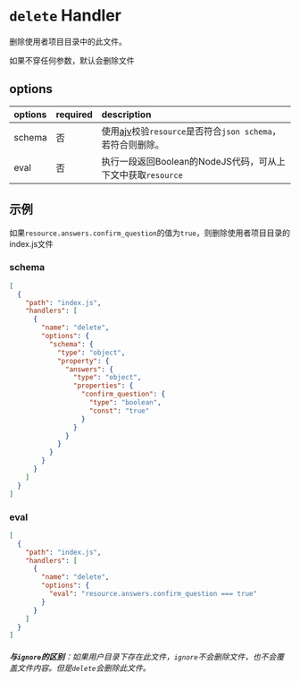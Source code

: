 # `delete` Handler

删除使用者项目目录中的此文件。

如果不穿任何参数，默认会删除文件

## options

 options           | required | description
:------------------|:---------|:------------------------------------------------
 schema            | 否       | 使用[ajv](https://ajv.js.org/guide/getting-started.html)校验`resource`是否符合`json schema`，若符合则删除。
 eval              | 否       | 执行一段返回Boolean的NodeJS代码，可从上下文中获取`resource`

## 示例

如果`resource.answers.confirm_question`的值为`true`，则删除使用者项目目录的index.js文件


### schema

```json
[
  {
    "path": "index.js",
    "handlers": [
      {
        "name": "delete",
        "options": {
          "schema": {
            "type": "object",
            "property": {
              "answers": {
                "type": "object",
                "properties": {
                  "confirm_question": {
                    "type": "boolean",
                    "const": "true"
                  }
                }
              }
            }
          }
        }
      }
    ]
  }
]
```

### eval

```json
[
  {
    "path": "index.js",
    "handlers": [
      {
        "name": "delete",
        "options": {
          "eval": "resource.answers.confirm_question === true"
        }
      }
    ]
  }
]
```

###### **与`ignore`的区别**：如果用户目录下存在此文件，`ignore`不会删除文件，也不会覆盖文件内容。但是`delete`会删除此文件。
